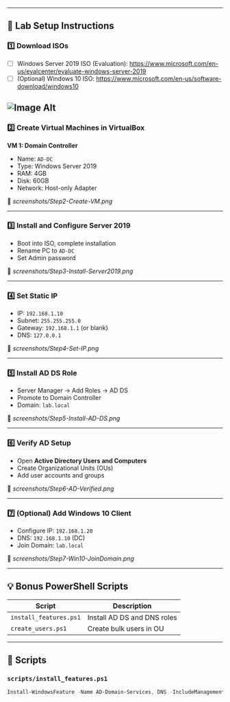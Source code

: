 
---

## 🔧 Lab Setup Instructions

### 1️⃣ Download ISOs
- [ ] Windows Server 2019 ISO (Evaluation): https://www.microsoft.com/en-us/evalcenter/evaluate-windows-server-2019
- [ ] (Optional) Windows 10 ISO: https://www.microsoft.com/en-us/software-download/windows10

![Image Alt](image_url)
---

### 2️⃣ Create Virtual Machines in VirtualBox

**VM 1: Domain Controller**
- Name: `AD-DC`
- Type: Windows Server 2019
- RAM: 4GB
- Disk: 60GB
- Network: Host-only Adapter

📸 _screenshots/Step2-Create-VM.png_

---

### 3️⃣ Install and Configure Server 2019

- Boot into ISO, complete installation
- Rename PC to `AD-DC`
- Set Admin password

📸 _screenshots/Step3-Install-Server2019.png_

---

### 4️⃣ Set Static IP

- IP: `192.168.1.10`
- Subnet: `255.255.255.0`
- Gateway: `192.168.1.1` (or blank)
- DNS: `127.0.0.1`

📸 _screenshots/Step4-Set-IP.png_

---

### 5️⃣ Install AD DS Role

- Server Manager → Add Roles → AD DS
- Promote to Domain Controller
- Domain: `lab.local`

📸 _screenshots/Step5-Install-AD-DS.png_

---

### 6️⃣ Verify AD Setup

- Open **Active Directory Users and Computers**
- Create Organizational Units (OUs)
- Add user accounts and groups

📸 _screenshots/Step6-AD-Verified.png_

---

### 7️⃣ (Optional) Add Windows 10 Client

- Configure IP: `192.168.1.20`
- DNS: `192.168.1.10` (DC)
- Join Domain: `lab.local`

📸 _screenshots/Step7-Win10-JoinDomain.png_

---

## 💡 Bonus PowerShell Scripts

| Script | Description |
|--------|-------------|
| `install_features.ps1` | Install AD DS and DNS roles |
| `create_users.ps1`     | Create bulk users in OU     |

---

## 📜 Scripts

### `scripts/install_features.ps1`

```powershell
Install-WindowsFeature -Name AD-Domain-Services, DNS -IncludeManagementTools





